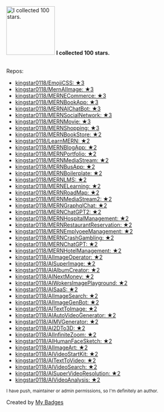 <img src="https://my-badges.github.io/my-badges/stars-100.png" alt="I collected 100 stars." title="I collected 100 stars." width="128">
<strong>I collected 100 stars.</strong>
<br><br>

Repos:

* <a href="https://github.com/kingstar0118/EmojiCSS">kingstar0118/EmojiCSS: ★3</a>
* <a href="https://github.com/kingstar0118/MernAIImage">kingstar0118/MernAIImage: ★3</a>
* <a href="https://github.com/kingstar0118/MERNECommerce">kingstar0118/MERNECommerce: ★3</a>
* <a href="https://github.com/kingstar0118/MERNBookApp">kingstar0118/MERNBookApp: ★3</a>
* <a href="https://github.com/kingstar0118/MERNAIChatBot">kingstar0118/MERNAIChatBot: ★3</a>
* <a href="https://github.com/kingstar0118/MERNSocialNetwork">kingstar0118/MERNSocialNetwork: ★3</a>
* <a href="https://github.com/kingstar0118/MERNMovie">kingstar0118/MERNMovie: ★3</a>
* <a href="https://github.com/kingstar0118/MERNShopping">kingstar0118/MERNShopping: ★3</a>
* <a href="https://github.com/kingstar0118/MERNBookStore">kingstar0118/MERNBookStore: ★2</a>
* <a href="https://github.com/kingstar0118/LearnMERN">kingstar0118/LearnMERN: ★2</a>
* <a href="https://github.com/kingstar0118/MERNBlogApp">kingstar0118/MERNBlogApp: ★2</a>
* <a href="https://github.com/kingstar0118/MERNPortfolio">kingstar0118/MERNPortfolio: ★2</a>
* <a href="https://github.com/kingstar0118/MERNMediaStream">kingstar0118/MERNMediaStream: ★2</a>
* <a href="https://github.com/kingstar0118/MERNBusApp">kingstar0118/MERNBusApp: ★2</a>
* <a href="https://github.com/kingstar0118/MERNBoilerplate">kingstar0118/MERNBoilerplate: ★2</a>
* <a href="https://github.com/kingstar0118/MERNLMS">kingstar0118/MERNLMS: ★2</a>
* <a href="https://github.com/kingstar0118/MERNELearning">kingstar0118/MERNELearning: ★2</a>
* <a href="https://github.com/kingstar0118/MERNRoadMap">kingstar0118/MERNRoadMap: ★2</a>
* <a href="https://github.com/kingstar0118/MERNMediaStream2">kingstar0118/MERNMediaStream2: ★2</a>
* <a href="https://github.com/kingstar0118/MERNGraphqlChat">kingstar0118/MERNGraphqlChat: ★2</a>
* <a href="https://github.com/kingstar0118/MERNChatGPT2">kingstar0118/MERNChatGPT2: ★2</a>
* <a href="https://github.com/kingstar0118/MERNHospitalManagement">kingstar0118/MERNHospitalManagement: ★2</a>
* <a href="https://github.com/kingstar0118/MERNRestaurantReservation">kingstar0118/MERNRestaurantReservation: ★2</a>
* <a href="https://github.com/kingstar0118/MERNEmplyoeeManagement">kingstar0118/MERNEmplyoeeManagement: ★2</a>
* <a href="https://github.com/kingstar0118/MERNCrashGambling">kingstar0118/MERNCrashGambling: ★2</a>
* <a href="https://github.com/kingstar0118/MERNChatGPT">kingstar0118/MERNChatGPT: ★2</a>
* <a href="https://github.com/kingstar0118/MERNHotelManagement">kingstar0118/MERNHotelManagement: ★2</a>
* <a href="https://github.com/kingstar0118/AIImageOperator">kingstar0118/AIImageOperator: ★2</a>
* <a href="https://github.com/kingstar0118/AISuperImage">kingstar0118/AISuperImage: ★2</a>
* <a href="https://github.com/kingstar0118/AIAlbumCreator">kingstar0118/AIAlbumCreator: ★2</a>
* <a href="https://github.com/kingstar0118/AINextMoney">kingstar0118/AINextMoney: ★2</a>
* <a href="https://github.com/kingstar0118/AIWokersImagePlayground">kingstar0118/AIWokersImagePlayground: ★2</a>
* <a href="https://github.com/kingstar0118/AISaaS">kingstar0118/AISaaS: ★2</a>
* <a href="https://github.com/kingstar0118/AIImageSearch">kingstar0118/AIImageSearch: ★2</a>
* <a href="https://github.com/kingstar0118/AIImageGenBot">kingstar0118/AIImageGenBot: ★2</a>
* <a href="https://github.com/kingstar0118/AITextToImage">kingstar0118/AITextToImage: ★2</a>
* <a href="https://github.com/kingstar0118/AIAutoVideoGenerator">kingstar0118/AIAutoVideoGenerator: ★2</a>
* <a href="https://github.com/kingstar0118/AIMVGenerator">kingstar0118/AIMVGenerator: ★2</a>
* <a href="https://github.com/kingstar0118/AI2DTo3D">kingstar0118/AI2DTo3D: ★2</a>
* <a href="https://github.com/kingstar0118/AIInfiniteZoom">kingstar0118/AIInfiniteZoom: ★2</a>
* <a href="https://github.com/kingstar0118/AIHumanFaceSketch">kingstar0118/AIHumanFaceSketch: ★2</a>
* <a href="https://github.com/kingstar0118/AIImageArt">kingstar0118/AIImageArt: ★2</a>
* <a href="https://github.com/kingstar0118/AIVideoStartKit">kingstar0118/AIVideoStartKit: ★2</a>
* <a href="https://github.com/kingstar0118/AITextToVideo">kingstar0118/AITextToVideo: ★2</a>
* <a href="https://github.com/kingstar0118/AIVideoSearch">kingstar0118/AIVideoSearch: ★2</a>
* <a href="https://github.com/kingstar0118/AISuperVideoResolution">kingstar0118/AISuperVideoResolution: ★2</a>
* <a href="https://github.com/kingstar0118/AIVideoAnalysis">kingstar0118/AIVideoAnalysis: ★2</a>

<sup>I have push, maintainer or admin permissions, so I'm definitely an author.<sup>



Created by <a href="https://github.com/my-badges/my-badges">My Badges</a>